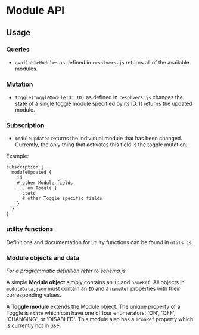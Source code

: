 # Module API

## Usage

### Queries

* `availableModules` as defined in `resolvers.js` returns all of the available modules.

### Mutation

* `toggle(toggleModuleId: ID)` as defined in `resolvers.js` changes the state of a single toggle module specified by its ID. It returns the updated module.

### Subscription

* `moduleUpdated` returns the individual module that has been changed. Currently, the only thing that activates this field is the toggle mutation.

Example:

```gql
subscription {
  moduleUpdated {
    id
    # other Module fields
    ... on Toggle {
      state
      # other Toggle specific fields
    }
  }
}
```

### utility functions

Definitions and documentation for utility functions can be found in `utils.js`.

### Module objects and data

*For a programmatic definition refer to schema.js*

A simple **Module object** simply contains an `ID` and `nameRef`. All objects in `moduleData.json` must contain an `ID` and a `nameRef` properties with their corresponding values.

A **Toggle module** extends the Module object. The unique property of a Toggle is `state` which can have one of four enumerators: 'ON', 'OFF', 'CHANGING', or 'DISABLED'. This module also has a `iconRef` property which is currently not in use.